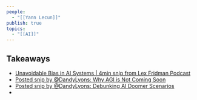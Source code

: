 ```yaml
---
people:
  - "[[Yann Lecun]]"
publish: true
topics:
  - "[[AI]]"
---
```

## Takeaways

- [Unavoidable Bias in AI Systems | 4min snip from Lex Fridman Podcast](https://share.snipd.com/snip/37b0b2f6-3fa5-4f2b-8eb9-9bd071694a97) 
- [Posted snip by @DandyLyons: Why AGI is Not Coming Soon](https://share.snipd.com/post/e3ffee70-89e5-4c71-a7b7-39c5278fce50) 
- [Posted snip by @DandyLyons: Debunking AI Doomer Scenarios](https://share.snipd.com/post/b5c08f41-9e5a-4c0a-865a-a8bbc86733fc)
- 